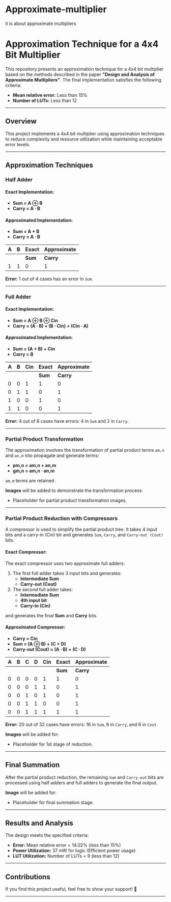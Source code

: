 # Approximate-multiplier
it is about approximate multipliers
# Approximation Technique for a 4x4 Bit Multiplier

This repository presents an approximation technique for a 4x4 bit multiplier based on the methods described in the paper **"Design and Analysis of Approximate Multipliers"**. The final implementation satisfies the following criteria:

- **Mean relative error:** Less than 15%
- **Number of LUTs:** Less than 12

---

## Overview
This project implements a 4x4 bit multiplier using approximation techniques to reduce complexity and resource utilization while maintaining acceptable error levels.

---

## Approximation Techniques

### Half Adder
#### Exact Implementation:
- **Sum = A ⊕ B**
- **Carry = A ⋅ B**

#### Approximated Implementation:
- **Sum = A + B**
- **Carry = A ⋅ B**

| A | B | Exact  | Approximate |
|---|---|--------|-------------|
|   |   | **Sum** | **Carry** | **Sum** | **Carry** |
| 1 | 1 | 0      | 1         | 1      | 1         |

**Error:** 1 out of 4 cases has an error in `Sum`.

---

### Full Adder
#### Exact Implementation:
- **Sum = A ⊕ B ⊕ Cin**
- **Carry = (A ⋅ B) + (B ⋅ Cin) + (Cin ⋅ A)**

#### Approximated Implementation:
- **Sum = (A + B) + Cin**
- **Carry = B**

| A | B | Cin | Exact        | Approximate |
|---|---|-----|--------------|-------------|
|   |   |     | **Sum** | **Carry** | **Sum** | **Carry** |
| 0 | 0 | 1   | 1      | 0         | 0      | 0         |
| 0 | 1 | 1   | 0      | 1         | 1      | 0         |
| 1 | 0 | 0   | 1      | 0         | 0      | 1         |
| 1 | 1 | 0   | 0      | 1         | 1      | 1         |

**Error:** 4 out of 8 cases have errors: 4 in `Sum` and 2 in `Carry`.

---

### Partial Product Transformation
The approximation involves the transformation of partial product terms `am,n` and `an,m` into propagate and generate terms:

- **pm,n = am,n + an,m**
- **gm,n = am,n ⋅ an,m**

`am,m` terms are retained.

**Images** will be added to demonstrate the transformation process:
- Placeholder for partial product transformation images.

---

### Partial Product Reduction with Compressors
A compressor is used to simplify the partial product tree. It takes 4 input bits and a carry-in (Cin) bit and generates `Sum`, `Carry`, and `Carry-out (Cout)` bits.

#### Exact Compressor:
The exact compressor uses two approximate full adders:
1. The first full adder takes 3 input bits and generates:
   - **Intermediate Sum**
   - **Carry-out (Cout)**
2. The second full adder takes:
   - **Intermediate Sum**
   - **4th input bit**
   - **Carry-in (Cin)**
   
and generates the final **Sum** and **Carry** bits.

#### Approximated Compressor:
- **Carry = Cin**
- **Sum = (A ⊕ B) + (C + D)**
- **Carry-out (Cout) = (A ⋅ B) + (C ⋅ D)**

| A | B | C | D | Cin | Exact        | Approximate |
|---|---|---|---|-----|--------------|-------------|
|   |   |   |   |     | **Sum** | **Carry** | **Cout** | **Sum** | **Carry** | **Cout** |
| 0 | 0 | 0 | 0 | 1   | 1      | 0         | 0       | 0      | 1         | 0        |
| 0 | 0 | 0 | 1 | 1   | 0      | 1         | 0       | 1      | 1         | 0        |
| 0 | 0 | 1 | 0 | 1   | 0      | 1         | 0       | 1      | 1         | 0        |
| 0 | 0 | 1 | 1 | 0   | 0      | 1         | 0       | 0      | 0         | 1        |
| 0 | 0 | 1 | 1 | 1   | 1      | 1         | 0       | 0      | 1         | 1        |

**Error:** 20 out of 32 cases have errors: 16 in `Sum`, 8 in `Carry`, and 6 in `Cout`.

**Images** will be added for:
- Placeholder for 1st stage of reduction.

---

## Final Summation
After the partial product reduction, the remaining `Sum` and `Carry-out` bits are processed using half adders and full adders to generate the final output.

**Image** will be added for:
- Placeholder for final summation stage.

---

## Results and Analysis
The design meets the specified criteria:

- **Error:** Mean relative error = 14.02% (less than 15%)
- **Power Utilization:** 37 mW for logic (Efficient power usage)
- **LUT Utilization:** Number of LUTs = 9 (less than 12)

---

## Contributions
If you find this project useful, feel free to show your support! 🙏

---
